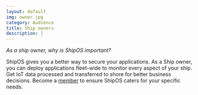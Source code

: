 ```yaml
---
layout: default
img: owner.jpg
category: Audience
title: Ship owners
description: |
---
```

*As a ship owner, why is ShipOS important?*

ShipOS gives you a better way to secure your applications. As a Ship owner, you can deploy applications fleet-wide to monitor every aspect of your ship. Get IoT data processed and transferred to shore for better business decisions. Become a [member](/membership/index.html) to ensure ShipOS caters for your specific needs.
